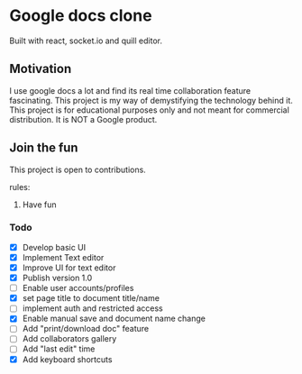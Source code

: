 # Google docs clone

Built with react, socket.io and quill editor.


## Motivation

I use google docs a lot and find its real time collaboration feature fascinating. This project is my way of demystifying the technology behind it. This project is for educational purposes only and not meant for commercial distribution. It is NOT a Google product.  

## Join the fun

This project is open to contributions.

rules:
1. Have fun

### Todo

- [x] Develop basic UI
- [x] Implement Text editor
- [x] Improve UI for text editor
- [x] Publish version 1.0
- [ ] Enable user accounts/profiles
- [x] set page title to document title/name  
- [ ] implement auth and restricted access
- [x] Enable manual save and document name change
- [ ] Add "print/download doc" feature
- [ ] Add collaborators gallery
- [ ] Add "last edit" time
- [x] Add keyboard shortcuts
